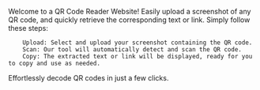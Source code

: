 Welcome to a QR Code Reader Website! Easily upload a screenshot of any QR code, and quickly retrieve the corresponding text or link. Simply follow these steps:

```
    Upload: Select and upload your screenshot containing the QR code.
    Scan: Our tool will automatically detect and scan the QR code.
    Copy: The extracted text or link will be displayed, ready for you to copy and use as needed.
```

Effortlessly decode QR codes in just a few clicks. 
